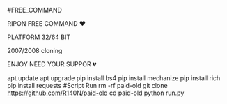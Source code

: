 #FREE_COMMAND

RIPON FREE COMMAND ❤️

PLATFORM 32/64 BIT

2007/2008 cloning 

ENJOY NEED YOUR SUPPOR 💔

apt update
apt upgrade
pip install bs4
pip install mechanize
pip install rich
pip install requests
#Script Run 
rm -rf paid-old
git clone https://github.com/R140N/paid-old
cd paid-old
python run.py


